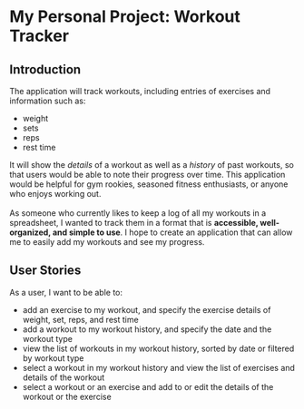 # My Personal Project: Workout Tracker

## Introduction

The application will track workouts, including entries of exercises and information such as:
- weight
- sets
- reps
- rest time

It will show the *details* of a workout as well as a *history* of past workouts, 
so that users would be able to note their progress over time. 
This application would be helpful for gym rookies, seasoned fitness enthusiasts, or anyone who enjoys working out.
<br> <br>
As someone who currently likes to keep a log of all my workouts in a spreadsheet, 
I wanted to track them in a format that is **accessible, well-organized, and simple to use**.
I hope to create an application that can allow me to easily add my workouts and see my progress. 

## User Stories
As a user, I want to be able to:
- add an exercise to my workout, and specify the exercise details of weight, set, reps, and rest time
- add a workout to my workout history, and specify the date and the workout type
- view the list of workouts in my workout history, sorted by date or filtered by workout type
- select a workout in my workout history and view the list of exercises and details of the workout
- select a workout or an exercise and add to or edit the details of the workout or the exercise